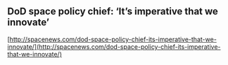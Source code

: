 ## DoD space policy chief: ‘It’s imperative that we innovate’
  
  [http://spacenews.com/dod-space-policy-chief-its-imperative-that-we-innovate/](http://spacenews.com/dod-space-policy-chief-its-imperative-that-we-innovate/)